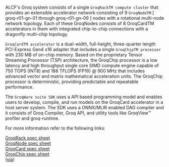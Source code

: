 
ALCF's Groq system consists of a single `GroqRackTM compute cluster` that provides an extensible accelerator network consisting of 9 `GroqNodeTM` [ groq-r01-gn-01 through groq-r01-gn-09 ] nodes with a rotational multi-node network topology. Each of these GroqNodes consists of 8 GroqCardTM accelerators in them with integrated chip-to-chip connections with a dragonfly multi-chip topology.

`GroqCardTM accelerator` is a dual-width, full-height, three-quarter length PCI-Express Gen4 x16 adapter that includes a single `GroqChipTM processor` with 230 MB of on-chip memory. Based on the proprietary Tensor Streaming Processor (TSP) architecture, the GroqChip processor is a low latency and high throughput single core SIMD compute engine capable of 750 TOPS (INT8) and 188 TFLOPS (FP16) @ 900 MHz that includes advanced vector and matrix mathematical acceleration units.  The GroqChip processor is deterministic, providing predictable and repeatable performance. 

The `GroqWare suite SDK` uses a API based programming model and enables users to develop, compile, and run models on the GroqCard accelerator in a host server system. The SDK uses a ONNX/MLIR enabled DAG compiler and it consists of Groq Compiler, Groq API, and utility tools like GroqView™ profiler and groq-runtime. 


<!--- The GroqRack 42U compute cluster has ---> <!--9 GroqNode servers, and --> <!--- 9 compute nodes (GroqNodes) named sequentially from groq-r01-gn-01 to groq-r01-gn-09.---> <!--and 1 redudant node (groq-r01-gn-09)--> <!---Each GroqNode has 2 AMD EPYCTM 7313 processors, a total of 1TB of DRAM, and 8 GroqCard accelerators, with integrated chip-to-chip connections. --->


For more information refer to the following links:

[GroqRack spec sheet](https://groq.com/wp-content/uploads/2022/10/GroqRack%E2%84%A2-Compute-Cluster-Product-Brief-v1.0.pdf)<br>
[GroqNode spec sheet](https://groq.com/wp-content/uploads/2022/10/GroqNode%E2%84%A2-Server-GN1-B8C-Product-Brief-v1.5.pdf)<br>
[GroqCard spec sheet](https://groq.com/wp-content/uploads/2022/10/GroqCard%E2%84%A2-Accelerator-Product-Brief-v1.5-.pdf)<br>
[GroqChip spec sheet](https://groq.com/wp-content/uploads/2022/10/GroqChip%E2%84%A2-Processor-Product-Brief-v1.5.pdf)<br>
([via](https://groq.com/docs/))
